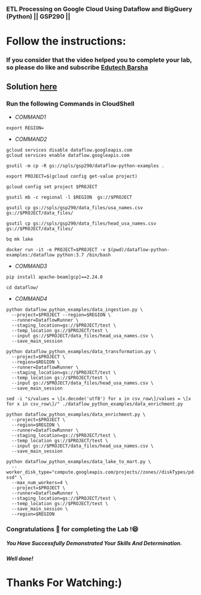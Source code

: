### ETL Processing on Google Cloud Using Dataflow and BigQuery (Python) || GSP290 ||
# Follow the instructions:
### If you consider that the video helped you to complete your lab, so please do like and subscribe [Edutech Barsha](https://www.youtube.com/@edutechbarsha)
## Solution [here](https://youtu.be/T5vr5fS1awg)

### Run the following Commands in CloudShell
- *COMMAND1*
```
export REGION=
```
- *COMMAND2*
```
gcloud services disable dataflow.googleapis.com
gcloud services enable dataflow.googleapis.com

gsutil -m cp -R gs://spls/gsp290/dataflow-python-examples .

export PROJECT=$(gcloud config get-value project)

gcloud config set project $PROJECT

gsutil mb -c regional -l $REGION  gs://$PROJECT

gsutil cp gs://spls/gsp290/data_files/usa_names.csv gs://$PROJECT/data_files/

gsutil cp gs://spls/gsp290/data_files/head_usa_names.csv gs://$PROJECT/data_files/

bq mk lake

docker run -it -e PROJECT=$PROJECT -v $(pwd)/dataflow-python-examples:/dataflow python:3.7 /bin/bash
```
- *COMMAND3*
```
pip install apache-beam[gcp]==2.24.0

cd dataflow/
```
- *COMMAND4*
```
python dataflow_python_examples/data_ingestion.py \
  --project=$PROJECT --region=$REGION \
  --runner=DataflowRunner \
  --staging_location=gs://$PROJECT/test \
  --temp_location gs://$PROJECT/test \
  --input gs://$PROJECT/data_files/head_usa_names.csv \
  --save_main_session

python dataflow_python_examples/data_transformation.py \
  --project=$PROJECT \
  --region=$REGION \
  --runner=DataflowRunner \
  --staging_location=gs://$PROJECT/test \
  --temp_location gs://$PROJECT/test \
  --input gs://$PROJECT/data_files/head_usa_names.csv \
  --save_main_session

sed -i "s/values = \[x.decode('utf8') for x in csv_row\]/values = \[x for x in csv_row\]/" ./dataflow_python_examples/data_enrichment.py

python dataflow_python_examples/data_enrichment.py \
  --project=$PROJECT \
  --region=$REGION \
  --runner=DataflowRunner \
  --staging_location=gs://$PROJECT/test \
  --temp_location gs://$PROJECT/test \
  --input gs://$PROJECT/data_files/head_usa_names.csv \
  --save_main_session

python dataflow_python_examples/data_lake_to_mart.py \
  --worker_disk_type="compute.googleapis.com/projects//zones//diskTypes/pd-ssd" \
  --max_num_workers=4 \
  --project=$PROJECT \
  --runner=DataflowRunner \
  --staging_location=gs://$PROJECT/test \
  --temp_location gs://$PROJECT/test \
  --save_main_session \
  --region=$REGION
```

### Congratulations 🎉 for completing the Lab !😄

##### *You Have Successfully Demonstrated Your Skills And Determination.*

#### *Well done!*

# Thanks For Watching:)
